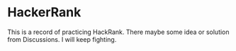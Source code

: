 # HackerRank
This is a record of practicing HackRank.
There maybe some idea or solution from Discussions.
I will keep fighting.
